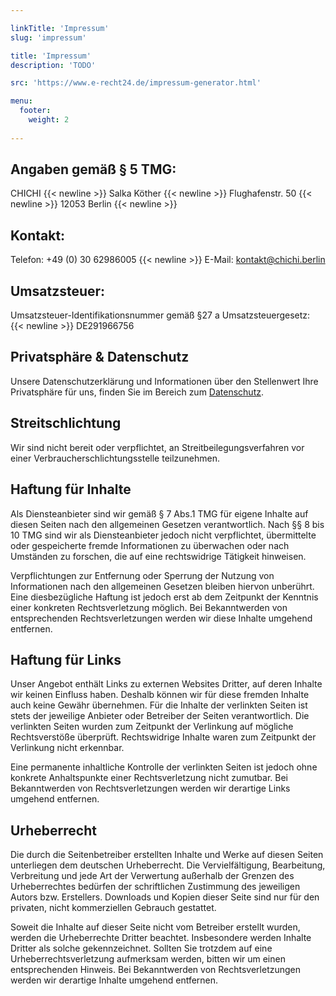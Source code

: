 ```yaml
---

linkTitle: 'Impressum'
slug: 'impressum'

title: 'Impressum' 
description: 'TODO'

src: 'https://www.e-recht24.de/impressum-generator.html'

menu:
  footer:
    weight: 2
    
---
```



## Angaben gemäß § 5 TMG:

CHICHI              {{< newline >}}
Salka Köther        {{< newline >}}
Flughafenstr. 50    {{< newline >}}
12053 Berlin        {{< newline >}}


## Kontakt:
Telefon: +49 (0) 30 62986005 {{< newline >}}
E-Mail: kontakt@chichi.berlin


## Umsatzsteuer:

Umsatzsteuer-Identifikationsnummer gemäß §27 a Umsatzsteuergesetz: {{< newline >}} 
DE291966756


## Privatsphäre & Datenschutz

Unsere Datenschutzerklärung und Informationen über den Stellenwert Ihre Privatsphäre für uns, finden 
Sie im Bereich zum [Datenschutz](/datenschutzerklaerung "Datenschutzerklärung"). 


## Streitschlichtung

Wir sind nicht bereit oder verpflichtet, an Streitbeilegungsverfahren vor einer 
Verbraucherschlichtungsstelle teilzunehmen.


## Haftung für Inhalte
Als Diensteanbieter sind wir gemäß § 7 Abs.1 TMG für eigene Inhalte auf diesen Seiten nach den 
allgemeinen Gesetzen verantwortlich. Nach §§ 8 bis 10 TMG sind wir als Diensteanbieter jedoch nicht 
verpflichtet, übermittelte oder gespeicherte fremde Informationen zu überwachen oder nach Umständen 
zu forschen, die auf eine rechtswidrige Tätigkeit hinweisen.

Verpflichtungen zur Entfernung oder Sperrung der Nutzung von Informationen nach den allgemeinen 
Gesetzen bleiben hiervon unberührt. Eine diesbezügliche Haftung ist jedoch erst ab dem Zeitpunkt der
Kenntnis einer konkreten Rechtsverletzung möglich. Bei Bekanntwerden von entsprechenden 
Rechtsverletzungen werden wir diese Inhalte umgehend entfernen.


## Haftung für Links

Unser Angebot enthält Links zu externen Websites Dritter, auf deren Inhalte wir keinen Einfluss 
haben. Deshalb können wir für diese fremden Inhalte auch keine Gewähr übernehmen. Für die Inhalte 
der verlinkten Seiten ist stets der jeweilige Anbieter oder Betreiber der Seiten verantwortlich. Die 
verlinkten Seiten wurden zum Zeitpunkt der Verlinkung auf mögliche Rechtsverstöße überprüft. 
Rechtswidrige Inhalte waren zum Zeitpunkt der Verlinkung nicht erkennbar.

Eine permanente inhaltliche Kontrolle der verlinkten Seiten ist jedoch ohne konkrete Anhaltspunkte 
einer Rechtsverletzung nicht zumutbar. Bei Bekanntwerden von Rechtsverletzungen werden wir derartige 
Links umgehend entfernen.


## Urheberrecht

Die durch die Seitenbetreiber erstellten Inhalte und Werke auf diesen Seiten unterliegen dem 
deutschen Urheberrecht. Die Vervielfältigung, Bearbeitung, Verbreitung und jede Art der Verwertung 
außerhalb der Grenzen des Urheberrechtes bedürfen der schriftlichen Zustimmung des jeweiligen Autors 
bzw. Erstellers. Downloads und Kopien dieser Seite sind nur für den privaten, nicht kommerziellen 
Gebrauch gestattet.

Soweit die Inhalte auf dieser Seite nicht vom Betreiber erstellt wurden, werden die Urheberrechte 
Dritter beachtet. Insbesondere werden Inhalte Dritter als solche gekennzeichnet. Sollten Sie 
trotzdem auf eine Urheberrechtsverletzung aufmerksam werden, bitten wir um einen entsprechenden 
Hinweis. Bei Bekanntwerden von Rechtsverletzungen werden wir derartige Inhalte umgehend entfernen.    
 
